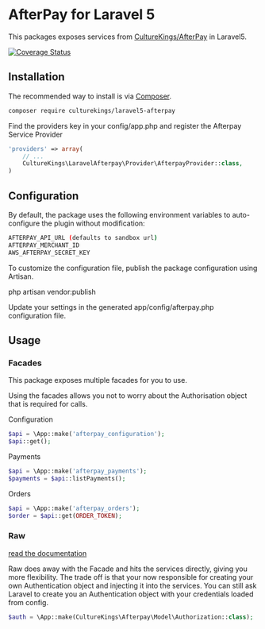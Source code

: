 AfterPay for Laravel 5
=======================

This packages exposes services from [CultureKings/AfterPay](https://github.com/culturekings/afterpay) in Laravel5. 

[![Coverage Status](https://coveralls.io/repos/github/culturekings/laravel5-afterpay/badge.svg?branch=master)](https://coveralls.io/github/culturekings/laravel5-afterpay?branch=master)

## Installation

The recommended way to install is via [Composer](http://getcomposer.org).


```bash
composer require culturekings/laravel5-afterpay
```

Find the providers key in your config/app.php and register the Afterpay Service Provider

```php
'providers' => array(
    // ...
    CultureKings\LaravelAfterpay\Provider\AfterpayProvider::class,
)
```

## Configuration

By default, the package uses the following environment variables to auto-configure the plugin without modification:

```bash
AFTERPAY_API_URL (defaults to sandbox url)
AFTERPAY_MERCHANT_ID
AWS_AFTERPAY_SECRET_KEY
```

To customize the configuration file, publish the package configuration using Artisan.

php artisan vendor:publish

Update your settings in the generated app/config/afterpay.php configuration file.

## Usage

### Facades

This package exposes multiple facades for you to use.

Using the facades allows you not to worry about the Authorisation object that is required for calls.

Configuration
```php
$api = \App::make('afterpay_configuration');
$api::get();
```
Payments
```php
$api = \App::make('afterpay_payments');
$payments = $api::listPayments();
```
Orders
```php
$api = \App::make('afterpay_orders');
$order = $api::get(ORDER_TOKEN);
```

### Raw

[read the documentation](https://github.com/culturekings/afterpay)

Raw does away with the Facade and hits the services directly, giving you more flexibility. 
The trade off is that your now responsible for creating your own Authentication object and injecting it into the services. 
You can still ask Laravel to create you an Authentication object with your credentials loaded from config.

```php
$auth = \App::make(CultureKings\Afterpay\Model\Authorization::class);
```
